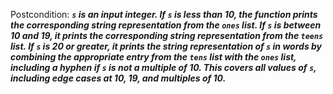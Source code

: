 Postcondition: ***`s` is an input integer. If `s` is less than 10, the function prints the corresponding string representation from the `ones` list. If `s` is between 10 and 19, it prints the corresponding string representation from the `teens` list. If `s` is 20 or greater, it prints the string representation of `s` in words by combining the appropriate entry from the `tens` list with the `ones` list, including a hyphen if `s` is not a multiple of 10. This covers all values of `s`, including edge cases at 10, 19, and multiples of 10.***